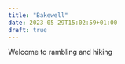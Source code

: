 ```yaml
---
title: "Bakewell"
date: 2023-05-29T15:02:59+01:00
draft: true
---
```



Welcome to rambling and hiking
